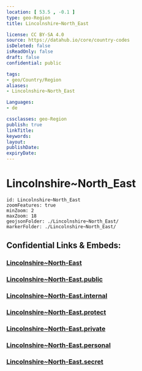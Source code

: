 ```yaml
---
location: [ 53.5 , -0.1 ] 
type: geo-Region
title: Lincolnshire~North_East

license: CC BY-SA 4.0
source: https://datahub.io/core/country-codes
isDeleted: false
isReadOnly: false
draft: false
confidential: public

tags:
- geo/Country/Region
aliases:
- Lincolnshire~North_East

Languages:
- de

cssclasses: geo-Region
publish: true
linkTitle: 
keywords: 
layout: 
publishDate: 
expiryDate: 
---
```


# Lincolnshire~North_East

```leaflet
id: Lincolnshire~North_East
zoomFeatures: true 
minZoom: 2 
maxZoom: 18
geojsonFolder: ./Lincolnshire~North_East/
markerFolder: ./Lincolnshire~North_East/
```


## Confidential Links & Embeds: 

### [Lincolnshire~North-East](/_Standards/Earth/Continent/Europe/Europe~North/UK/England/Regions~England/Yorkshire_and_the_Humber/Lincolnshire~North-East.md) 

### [Lincolnshire~North-East.public](/_public/Earth/Continent/Europe/Europe~North/UK/England/Regions~England/Yorkshire_and_the_Humber/Lincolnshire~North-East.public.md) 

### [Lincolnshire~North-East.internal](/_internal/Earth/Continent/Europe/Europe~North/UK/England/Regions~England/Yorkshire_and_the_Humber/Lincolnshire~North-East.internal.md) 

### [Lincolnshire~North-East.protect](/_protect/Earth/Continent/Europe/Europe~North/UK/England/Regions~England/Yorkshire_and_the_Humber/Lincolnshire~North-East.protect.md) 

### [Lincolnshire~North-East.private](/_private/Earth/Continent/Europe/Europe~North/UK/England/Regions~England/Yorkshire_and_the_Humber/Lincolnshire~North-East.private.md) 

### [Lincolnshire~North-East.personal](/_personal/Earth/Continent/Europe/Europe~North/UK/England/Regions~England/Yorkshire_and_the_Humber/Lincolnshire~North-East.personal.md) 

### [Lincolnshire~North-East.secret](/_secret/Earth/Continent/Europe/Europe~North/UK/England/Regions~England/Yorkshire_and_the_Humber/Lincolnshire~North-East.secret.md)

